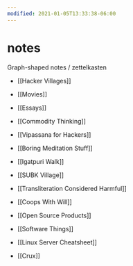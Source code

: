 ```yaml
---
modified: 2021-01-05T13:33:38-06:00
---
```


# notes

Graph-shaped notes / zettelkasten

- [[Hacker Villages]]
- [[Movies]]
- [[Essays]]
- [[Commodity Thinking]]

- [[Vipassana for Hackers]]
- [[Boring Meditation Stuff]]
- [[Igatpuri Walk]]
- [[SUBK Village]]

- [[Transliteration Considered Harmful]]

- [[Coops With Will]]

- [[Open Source Products]]
- [[Software Things]]

- [[Linux Server Cheatsheet]]

- [[Crux]]